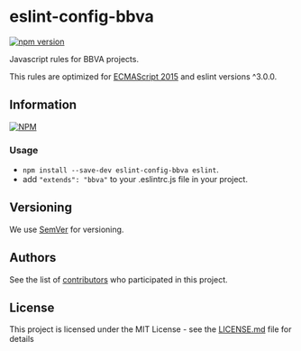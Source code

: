 # eslint-config-bbva

[![npm version](https://badge.fury.io/js/eslint-config-bbva.svg)](https://badge.fury.io/js/eslint-config-bbva)

Javascript rules for BBVA projects.

This rules are optimized for [ECMAScript 2015](http://www.ecma-international.org/ecma-262/6.0/) and eslint versions ^3.0.0.

## Information

[![NPM](https://nodei.co/npm/eslint-config-bbva.png?downloads=true&downloadRank=true)](https://nodei.co/npm/eslint-config-bbva/)

### Usage

- `npm install --save-dev eslint-config-bbva eslint`.
- add `"extends": "bbva"` to your .eslintrc.js file in your project.

## Versioning

We use [SemVer](http://semver.org/) for versioning.

## Authors

See the list of [contributors](https://github.com/BBVAEngineering/javascript/graphs/contributors) who participated in this project.

## License

This project is licensed under the MIT License - see the [LICENSE.md](LICENSE.md) file for details
